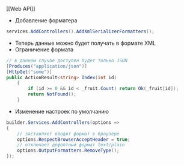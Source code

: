 [[Web API]]

- Добавление форматера
```cs
services.AddControllers().AddXmlSerializerFormatters();
```
- Теперь данные можно будет получать в формате XML
- Ограничение формата
```cs
// в данном случае доступен будет только JSON
[Produces("application/json")]
[HttpGet("some")]
public ActionResult<string> Index(int id)
	{
		if (id >= 0 && id < _fruit.Count) return Ok(_fruit[id]);
		return NotFound();
	}
```
- Изменение настроек по умолчанию
```cs
builder.Services.AddControllers(options => 
{ 
    // заставляет вводит формат в браузере
	options.RespectBrowserAcceptHeader = true;
	// отключает дефолтный формат text/plain
	options.OutputFormatters.RemoveType(); 
});
```
